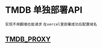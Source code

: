 # TMDB 单独部署API 

``实现不用翻墙也能请求``
``在vercel里部署成功后配置域名``


## [TMDB_PROXY](https://github.com/imaliang/tmdb-proxy)